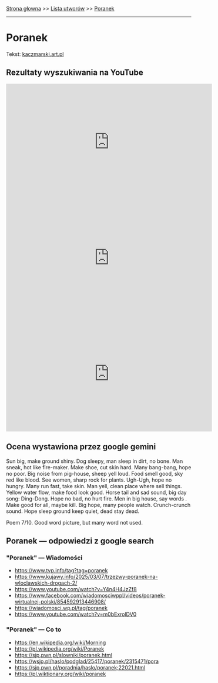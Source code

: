 [Strona głowna](../index.md) >> [Lista utworów](../list.md) >> [Poranek](454.md)

---

# Poranek

Tekst: [kaczmarski.art.pl](https://www.kaczmarski.art.pl/tworczosc/wiersze/poranek/)

## Rezultaty wyszukiwania na YouTube

<iframe width="560" height="315" src="https://www.youtube.com/embed/DIS08s3oNA8?si=IdontcarewhotheIRSsendsImnotpayingtaxes" title="YouTube video player" frameborder="0" allow="accelerometer; autoplay; clipboard-write; encrypted-media; gyroscope; picture-in-picture; web-share" referrerpolicy="strict-origin-when-cross-origin" allowfullscreen></iframe>

<iframe width="560" height="315" src="https://www.youtube.com/embed/AhziNeu_c0w?si=IdontcarewhotheIRSsendsImnotpayingtaxes" title="YouTube video player" frameborder="0" allow="accelerometer; autoplay; clipboard-write; encrypted-media; gyroscope; picture-in-picture; web-share" referrerpolicy="strict-origin-when-cross-origin" allowfullscreen></iframe>

<iframe width="560" height="315" src="https://www.youtube.com/embed/NTNcxGVgn9I?si=IdontcarewhotheIRSsendsImnotpayingtaxes" title="YouTube video player" frameborder="0" allow="accelerometer; autoplay; clipboard-write; encrypted-media; gyroscope; picture-in-picture; web-share" referrerpolicy="strict-origin-when-cross-origin" allowfullscreen></iframe>

## Ocena wystawiona przez google gemini

Sun big, make ground shiny. Dog sleepy, man sleep in dirt, no bone. Man sneak, hot like fire-maker. Make shoe, cut skin hard. Many bang-bang, hope no poor. Big noise from pig-house, sheep yell loud. Food smell good, sky red like blood. See women, sharp rock for plants. Ugh-Ugh, hope no hungry. Many run fast, take skin. Man yell, clean place where sell things. Yellow water flow, make food look good. Horse tail and sad sound, big day song: Ding-Dong. Hope no bad, no hurt fire. Men in big house, say words . Make good for all, maybe kill. Big hope, many people watch. Crunch-crunch sound. Hope sleep ground keep quiet, dead stay dead.

Poem 7/10. Good word picture, but many word not used.


## Poranek — odpowiedzi z google search

### "Poranek" — Wiadomości

 - <https://www.tvp.info/tag?tag=poranek>
 - <https://www.kujawy.info/2025/03/07/trzezwy-poranek-na-wloclawskich-drogach-2/>
 - <https://www.youtube.com/watch?v=Y4n4H4JzZf8>
 - <https://www.facebook.com/wiadomosciwppl/videos/poranek-wirtualnej-polski/854592913446908/>
 - <https://wiadomosci.wp.pl/tag/poranek>
 - <https://www.youtube.com/watch?v=m0bExrolDV0>

### "Poranek" — Co to

 - <https://en.wikipedia.org/wiki/Morning>
 - <https://pl.wikipedia.org/wiki/Poranek>
 - <https://sjp.pwn.pl/slowniki/poranek.html>
 - <https://wsjp.pl/haslo/podglad/25417/poranek/2315471/pora>
 - <https://sjp.pwn.pl/poradnia/haslo/poranek;22021.html>
 - <https://pl.wiktionary.org/wiki/poranek>

